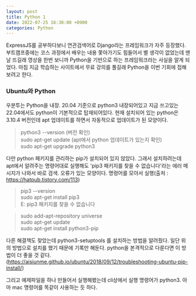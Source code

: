 ```yaml
---
layout: post
title: Python 1
date: 2022-07-25 16:30:00 +0900
categories: Python
---
```

ExpressJS를 공부하다보니 연관검색어로 Django라는 프레임워크가 자주 등장했다. 부트캠프중에는 코스 과정에서 배우는 내용 쫓아가기도 힘들어서 별 생각이 없었는데 맨날 뜨길래 영상을 한번 보니까 Python을 기반으로 하는 프레임워크라는 사실을 알게 되었다. 마침 지금 학습하는 사이트에서 무료 강의를 풀길래 Python을 이번 기회에 접해보려고 한다.

### Ubuntu와 Python
우분투는 Python을 내장. 20.04 기준으로 python3 내장되어있고 지금 쓰고있는 22.04에서도 python이 기본적으로 탑재되어있다. 현재 설치되어 있는 python은 3.10.4 버전인데 apt 업데이트를 하면서 자동적으로 업데이트가 된 모양이다.
> python3 --version (버전 확인)    
> sudo apt-get update (apt에서 python 업데이트가 있는지 확인)    
> sudo apt-get upgrade python3    

다만 python 패키지를 관리하는 pip가 설치되어 있지 않았다. 그래서 설치하려는데 apt에서 알려주는 명령어대로 실행해도 'pip3 패키지를 찾을 수 없습니다'라는 에러 메시지가 나와서 바로 검색. 오류가 있는 모양이다. 명령어를 모아서 실행(출처 : https://hatpub.tistory.com/113)
> pip3 --version    
> sudo apt-get install pip3    
> E: pip3 패키지를 찾을 수 없습니다    

> sudo add-apt-repository universe    
> sudo apt-get update    
> sudo apt-get install python3-pip

다른 해결책도 찾았는데 python3-setuptools 를 설치하는 방법을 알려줬다. 일단 위의 방법으로 설치를 했기 때문에 기록만 해둔다. python을 본격적으로 다룬다면 이 방법이 더 좋을 것 같다.(https://aisiunme.github.io/ubuntu/2018/09/12/troubleshooting-ubuntu-pip-install/)

그리고 예제파일을 하나 만들어서 실행해봤는데 cli상에서 실행 명령어가 python3. 아마 mac 명령어를 똑같이 사용하는 듯 하다.
